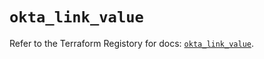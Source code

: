 # `okta_link_value`

Refer to the Terraform Registory for docs: [`okta_link_value`](https://registry.terraform.io/providers/okta/okta/4.3.0/docs/resources/link_value).
